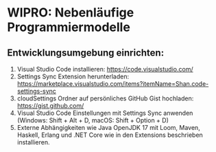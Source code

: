 # WIPRO: Nebenläufige Programmiermodelle

## Entwicklungsumgebung einrichten:
1. Visual Studio Code installieren: https://code.visualstudio.com/
2. Settings Sync Extension herunterladen: https://marketplace.visualstudio.com/items?itemName=Shan.code-settings-sync 
3. cloudSettings Ordner auf persönliches GitHub Gist hochladen: https://gist.github.com/
4. Visual Studio Code Einstellungen mit Settings Sync anwenden (Windows: Shift + Alt + D, macOS: Shift + Option + D)
5. Externe Abhängigkeiten wie Java OpenJDK 17 mit Loom, Maven, Haskell, Erlang und .NET Core wie in den Extensions beschrieben installieren.
